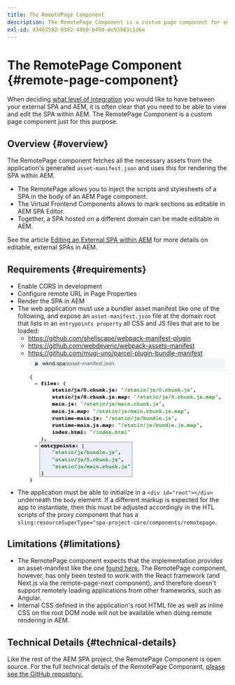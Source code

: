 ```yaml
---
title: The RemotePage Component
description: The RemotePage Component is a custom page component for editing remote React SPA within AEM.
exl-id: d3465592-0392-49b0-b49d-de93983c1d6e
---
```

# The RemotePage Component {#remote-page-component}

When deciding [what level of integration](/help/implementing/developing/headful-headless.md) you would like to have between your external SPA and AEM, it is often clear that you need to be able to view and edit the SPA within AEM. The RemotePage Component is a custom page component just for this purpose.

## Overview {#overview}

The RemotePage component fetches all the necessary assets from the application's generated `asset-manifest.json` and uses this for rendering the SPA within AEM.

* The RemotePage allows you to inject the scripts and stylesheets of a SPA in the body of an AEM Page component.
* The Virtual Frontend Components allows to mark sections as editable in AEM SPA Editor.
* Together, a SPA hosted on a different domain can be made editable in AEM.

See the article [Editing an External SPA within AEM](editing-external-spa.md) for more details on editable, external SPAs in AEM.

## Requirements {#requirements}

* Enable CORS in development
* Configure remote URL in Page Properties
* Render the SPA in AEM
* The web application must use a bundler asset manifest like one of the following, and expose an `asset-manifest.json` file at the domain root that lists in an `entrypoints property` all CSS and JS files that are to be loaded:
  * https://github.com/shellscape/webpack-manifest-plugin
  * https://github.com/webdeveric/webpack-assets-manifest
  * https://github.com/mugi-uno/parcel-plugin-bundle-manifest
    ![entrypoints property example](assets/asset-manifest-entrypoints.png)
* The application must be able to initialize in a `<div id="root"></div>` underneath the `body` element. If a different markup is expected for the app to instantiate, then this must be adjusted accordingly in the HTL scripts of the proxy component that has a `sling:resourceSuperType="spa-project-core/components/remotepage`.

## Limitations {#limitations}

* The RemotePage component expects that the implementation provides an asset-manifest like the one [found here.](https://github.com/shellscape/webpack-manifest-plugin) The RemotePage component, however, has only been tested to work with the React framework (and Next.js via the remote-page-next component), and therefore doesn't support remotely loading applications from other frameworks, such as Angular.
* Internal CSS defined in the application's root HTML file as well as inline CSS on the root DOM node will not be available when doing remote rendering in AEM.

## Technical Details {#technical-details}

Like the rest of the AEM SPA project, the RemotePage Component is open source. For the full technical details of the RemotePage Component, [please see the GitHub repository.](https://github.com/adobe/aem-spa-project-core/tree/master/ui.apps/src/main/content/jcr_root/apps/spa-project-core/components/remotepage)
